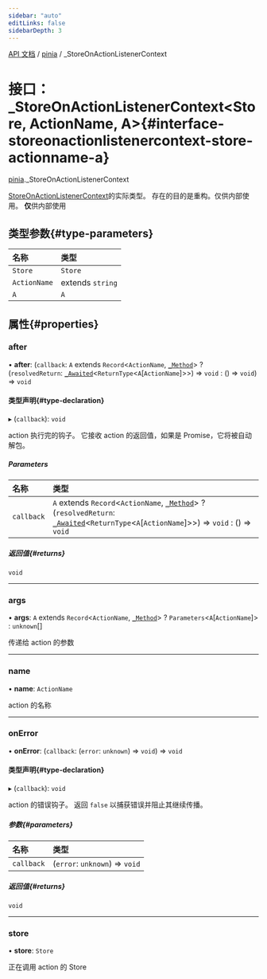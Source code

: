 ```yaml
---
sidebar: "auto"
editLinks: false
sidebarDepth: 3
---
```


[API 文档](../index.md) / [pinia](../modules/pinia.md) / \_StoreOnActionListenerContext

# 接口：\_StoreOnActionListenerContext<Store, ActionName, A\>{#interface-storeonactionlistenercontext-store-actionname-a}

[pinia](../modules/pinia.md)._StoreOnActionListenerContext

[StoreOnActionListenerContext](../modules/pinia.md#storeonactionlistenercontext)的实际类型。
存在的目的是重构。仅供内部使用。
**仅**供内部使用

## 类型参数{#type-parameters}

| 名称 | 类型 |
| :------ | :------ |
| `Store` | `Store` |
| `ActionName` | extends `string` |
| `A` | `A` |

## 属性{#properties}

### after

• **after**: (`callback`: `A` extends `Record`<`ActionName`, [`_Method`](../modules/pinia.md#_method)\> ? (`resolvedReturn`: [`_Awaited`](../modules/pinia.md#_awaited)<`ReturnType`<`A`[`ActionName`]\>\>) => `void` : () => `void`) => `void`

#### 类型声明{#type-declaration}

▸ (`callback`): `void`

action 执行完的钩子。
它接收 action 的返回值，如果是 Promise，它将被自动解包。

##### Parameters

| 名称 | 类型 |
| :------ | :------ |
| `callback` | `A` extends `Record`<`ActionName`, [`_Method`](../modules/pinia.md#_method)\> ? (`resolvedReturn`: [`_Awaited`](../modules/pinia.md#_awaited)<`ReturnType`<`A`[`ActionName`]\>\>) => `void` : () => `void` |

##### 返回值{#returns}

`void`

___

### args

• **args**: `A` extends `Record`<`ActionName`, [`_Method`](../modules/pinia.md#_method)\> ? `Parameters`<`A`[`ActionName`]\> : `unknown`[]

传递给 action 的参数

___

### name

• **name**: `ActionName`

action 的名称

___

### onError

• **onError**: (`callback`: (`error`: `unknown`) => `void`) => `void`

#### 类型声明{#type-declaration}

▸ (`callback`): `void`

action 的错误钩子。
返回 `false` 以捕获错误并阻止其继续传播。

##### 参数{#parameters}

| 名称 | 类型 |
| :------ | :------ |
| `callback` | (`error`: `unknown`) => `void` |

##### 返回值{#returns}

`void`

___

### store

• **store**: `Store`

正在调用 action 的 Store
